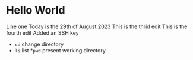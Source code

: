 # Hello World
Line one
Today is the 29th of August 2023
This is the thrid edit
This is the fourth edit
Added an SSH key
* `cd` change directory
* `ls` list 
*`pwd` present working directory

